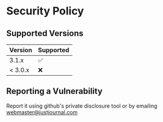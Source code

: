 # Security Policy

## Supported Versions


| Version | Supported          |
| ------- | ------------------ |
| 3.1.x   | :white_check_mark: |
| < 3.0.x | :x:                |

## Reporting a Vulnerability

Report it using github's private disclosure tool or by emailing
webmaster@justjournal.com
